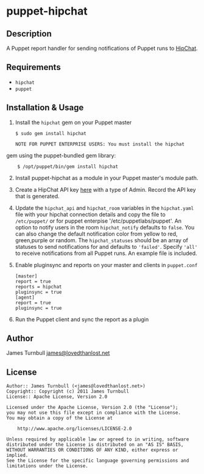 puppet-hipchat
==============

Description
-----------

A Puppet report handler for sending notifications of Puppet runs to [HipChat](http://www.hipchat.com).

Requirements
------------

* `hipchat`
* `puppet`

Installation & Usage
--------------------

1.  Install the `hipchat` gem on your Puppet master

        $ sudo gem install hipchat

        NOTE FOR PUPPET ENTERPRISE USERS: You must install the hipchat
gem using the puppet-bundled gem library: 

        $ /opt/puppet/bin/gem install hipchat

2.  Install puppet-hipchat as a module in your Puppet master's module
    path.

3.  Create a HipChat API key [here](https://www.hipchat.com/groups/api)
    with a type of Admin.  Record the API key that is generated.

4.  Update the `hipchat_api` and `hipchat_room` variables in the `hipchat.yaml` file with 
    your hipchat connection details and copy the file to `/etc/puppet/` or for puppet enterpise '/etc/puppetlabs/puppet'.
    An option to notify  users in the room `hipchat_notify` defaults to `false`. You can also change the default notification color from
    yellow to red, green,purple or random. The `hipchat_statuses` should be an array of statuses to send notifications
    for and defaults to `'failed'`. Specify `'all'` to receive notifications from all Puppet runs. An example file is included.

5.  Enable pluginsync and reports on your master and clients in `puppet.conf`

        [master]
        report = true
        reports = hipchat
        pluginsync = true
        [agent]
        report = true
        pluginsync = true

6.  Run the Puppet client and sync the report as a plugin

Author
------

James Turnbull <james@lovedthanlost.net>

License
-------

    Author:: James Turnbull (<james@lovedthanlost.net>)
    Copyright:: Copyright (c) 2011 James Turnbull
    License:: Apache License, Version 2.0

    Licensed under the Apache License, Version 2.0 (the "License");
    you may not use this file except in compliance with the License.
    You may obtain a copy of the License at

        http://www.apache.org/licenses/LICENSE-2.0

    Unless required by applicable law or agreed to in writing, software
    distributed under the License is distributed on an "AS IS" BASIS,
    WITHOUT WARRANTIES OR CONDITIONS OF ANY KIND, either express or implied.
    See the License for the specific language governing permissions and
    limitations under the License.
